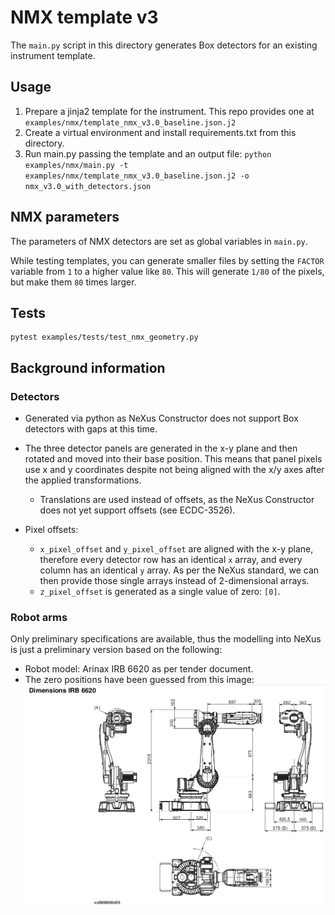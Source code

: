 # NMX template v3

The `main.py` script in this directory generates Box detectors for an existing
instrument template.

## Usage

1. Prepare a jinja2 template for the instrument. This repo provides one at `examples/nmx/template_nmx_v3.0_baseline.json.j2`
1. Create a virtual environment and install requirements.txt from this directory.
1. Run main.py passing the template and an output file:
`python examples/nmx/main.py -t examples/nmx/template_nmx_v3.0_baseline.json.j2 -o nmx_v3.0_with_detectors.json`

## NMX parameters

The parameters of NMX detectors are set as global variables in `main.py`.

While testing templates, you can generate smaller files by setting the `FACTOR` variable
from `1` to a higher value like `80`. This will generate `1/80` of the pixels, but make 
them `80` times larger.


## Tests

```
pytest examples/tests/test_nmx_geometry.py
```


## Background information

### Detectors

* Generated via python as NeXus Constructor does not support Box detectors 
with gaps at this time.
* The three detector panels are generated in the x-y plane and then rotated 
and moved into their base position. This means that panel pixels use x and y
coordinates despite not being aligned with the x/y axes after the applied 
transformations.

  * Translations are used instead of offsets, as the NeXus Constructor does not
yet support offsets (see ECDC-3526).

* Pixel offsets:

  * `x_pixel_offset` and `y_pixel_offset` are aligned with the x-y plane, therefore
  every detector row has an identical `x` array, and every column has an identical
  `y` array. As per the NeXus standard, we can then provide those single arrays instead
  of 2-dimensional arrays.
  * `z_pixel_offset` is generated as a single value of zero: `[0]`.



### Robot arms

Only preliminary specifications are available, thus the modelling into NeXus 
is just a preliminary version based on the following:

* Robot model: Arinax IRB 6620 as per tender document.
* The zero positions have been guessed from this image: ![Robotic arms zero positions](docs/robotic-arms-zero.png)
